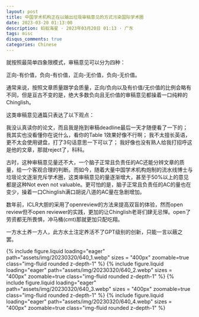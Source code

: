 ```yaml
---
layout: post
title: 中国学术机构正在以输出垃圾审稿意见的方式污染国际学术圈
date: 2023-03-20 01:13:00
description: 蚂蚁海星 · 2023年03月20日 01:13 · 广东
tags: misc
disqus_comments: true
categories: Chinese
---
```


就按照最简单四象限模式，审稿意见可以分为四种：

正向-有价值，负向-有价值，正向-无价值，负向-无价值。

通常来说，按照文章质量跟学会质量，正向/负向以及有价值/无价值的比例会略有不同，但是亘古不变的是，绝大多数负向且无价值的审稿意见都操着一口纯粹的Chinglish。

这类审稿意见通篇只表达了以下观点：

我没认真读你的论文，而且我是拖到审稿deadline最后一天才随便看了一下的；
我其实也没看懂你在说什么，看你的Table 1效果好像不行啊；
我不太擅长英语，更不太会使用键盘，打了3句话意思一下可以了；
我好像也没有熟人给我打招呼这是他的文章，那就reject了，科科。


古时，这种审稿意见量还不大，一个脑子正常且负责任的AC还能分辨文章的质量，给一个客观合理的判断。而如今，随着大量中国学术机构炮制的流水线博士与垃圾论文逐渐充斥学术圈，这类审稿意见的量逐渐增大，甚至于50%以上的意见都是这种Not even not valuable。更可怕的是，脑子正常且负责任的AC的量也在变少，操着一口Chinglish满口胡说八道的AC量在急剧增加。

数年前，ICLR大胆的采用了openreview的方法来提高双盲的体验，然而open review但不open reviewer的实践，更加的让Chinglish老哥们肆无忌惮。open了劳资都无所畏惧，冲马桶(cmt)那就更加只配吃翔。

一方水土养一方人，此方水土注定养活不了GPT级别的创新，只能一言以蔽之罢。

{% include figure.liquid loading="eager" path="assets/img/20230320/640_1.webp" sizes = "400px" zoomable=true class="img-fluid rounded z-depth-1" %}
{% include figure.liquid loading="eager" path="assets/img/20230320/640_2.webp" sizes = "400px" zoomable=true class="img-fluid rounded z-depth-1" %}
{% include figure.liquid loading="eager" path="assets/img/20230320/640_3.webp" sizes = "400px" zoomable=true class="img-fluid rounded z-depth-1" %}
{% include figure.liquid loading="eager" path="assets/img/20230320/640_4.webp" sizes = "400px" zoomable=true class="img-fluid rounded z-depth-1" %}
